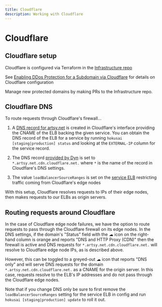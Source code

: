 ```yaml
---
title: Cloudflare
description: Working with Cloudflare
---
```


# Cloudflare

## Cloudflare setup

Cloudflare is configured via Terraform in the [Infrastructure repo](https://github.com/artsy/infrastructure/blob/master/terraform/staging/cloudflare.tf)

See [Enabling DDos Protection for a Subdomain via Cloudflare](https://github.com/artsy/potential/wiki/Platform-FAQ#enabling-ddos-protection-for-a-subdomain-via-cloudflare) for details on Cloudflare configuration

Manage new protected domains by making PRs to the Infrastructure repo.

## Cloudflare DNS

To route requests through Cloudflare's firewall...

1) A [DNS record for artsy.net](https://dash.cloudflare.com/0373426be7be649ff052277fb5377c4f/artsy.net/dns) is created in Cloudflare's interface providing the CNAME of the ELB backing the given service.  You can obtain the DNS record of the ELB for a service by running `hokusai [staging|production] status` and looking at the `EXTERNAL-IP` column for the service record.

2) The DNS record [provided by Dyn](https://manage.dynect.net) is set to `*.artsy.net.cdn.cloudflare.net.` where `*` is the name of the record in Cloudflare's DNS settings.

3) The value `loadBalancerSourceRanges` is set on the [service ELB](https://github.com/artsy/force/blob/master/hokusai/production.yml#L143) restricting traffic coming from Cloudflare's edge nodes

With this setup, Cloudflare resolves requests to IPs of their edge nodes, then makes requests to our ELBs as origin servers.

## Routing requests around Cloudflare

In the case of Cloudflare edge node failures, we have the option to route requests to pass through the Cloudflare firewall on its edge nodes.  In the DNS settings, if the domain's "Status" field with the *☁* icon on the right-hand column is orange and reports "DNS and HTTP Proxy (CDN)" then the firewall is active and DNS requests for `*.artsy.net.cdn.cloudflare.net.` will resolve to Cloudflare edge node IPs, as is described above.

However, this can be toggled to a greyed-out *☁* icon that reports "DNS only" and will serve DNS requests for the domain `*.artsy.net.cdn.cloudflare.net.` as a CNAME for the origin server.  In this case, requests resolve to the ELB's IP addresses and do not pass through the Cloudflare edge nodes.

Note that if you change DNS only be sure to first remove the `loadBalancerSourceRanges` setting for the service ELB in config and run `hokusai [staging|production] update` to roll it out.
